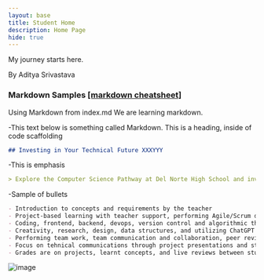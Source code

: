 ```yaml
---
layout: base
title: Student Home 
description: Home Page
hide: true
---
```


My journey starts here.

By Aditya Srivastava
### Markdown Samples [ [markdown cheatsheet] ](https://www.markdownguide.org/getting-started/)
Using Markdown from index.md  We are learning markdown.

-This text below is something called Markdown. This is a heading, inside of code scaffolding

```markdown
## Investing in Your Technical Future XXXYYY
```
-This is emphasis

```markdown
> Explore the Computer Science Pathway at Del Norte High School and invest in your technical skills. All Del Norte CompSci classes are designed to provide a real-world development experience. Class time includes tech talks (lectures), peer collaboration, communication with teachers, critical thinking while coding, and creativity in projects. Grading is focused on time invested, participation with peers, and engagement in learning.
```
-Sample of bullets

```markdown
- Introduction to concepts and requirements by the teacher
- Project-based learning with teacher support, performing Agile/Scrum development
- Coding, frontend, backend, devops, version control and algorithmic thinking
- Creativity, research, design, data structures, and utilizing ChatGPT
- Performing team work, team communication and collaboration, peer reviews/grading
- Focus on tehnical communications through project presentations and student led teaching
- Grades are on projects, learnt concepts, and live reviews between student(s) and teacher
```

![image](https://github.com/user-attachments/assets/b19c0d20-23ed-4c17-bf03-6f63a6450b4f)
